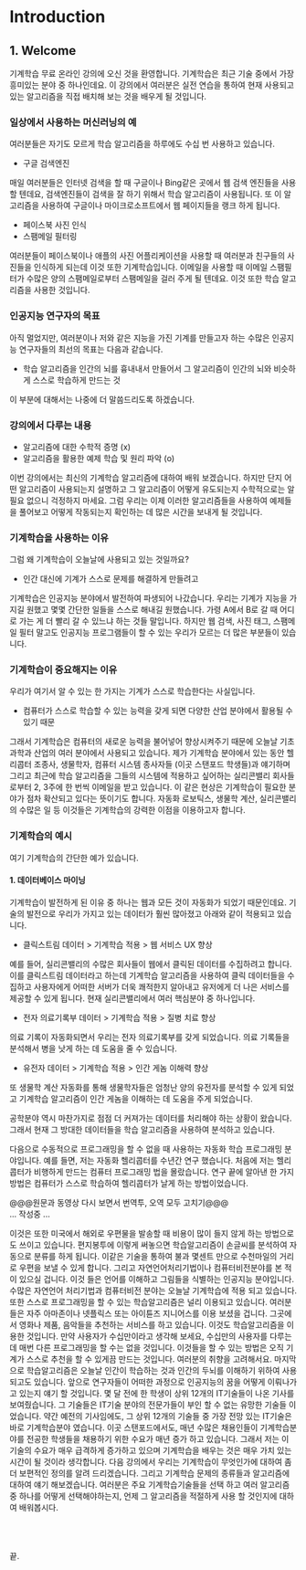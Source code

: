 # Introduction #

## 1. Welcome ##

기계학습 무료 온라인 강의에 오신 것을 환영합니다. 기계학습은 최근 기술 중에서 가장 흥미있는 분야 중 하나인데요. 이 강의에서 여러분은 실전 연습을 통하여 현재 사용되고 있는 알고리즘을 직접 배치해 보는 것을 배우게 될 것입니다. 

### 일상에서 사용하는 머신러닝의 예  ###

여러분들은 자기도 모르게 학습 알고리즘을 하루에도 수십 번 사용하고 있습니다. 

+ 구글 검색엔진

매일 여러분들은 인터넷 검색을 할 때 구글이나 Bing같은 곳에서 웹 검색 엔진들을 사용할 텐데요, 검색엔진들이 검색을 잘 하기 위해서 학습 알고리즘이 사용됩니다. 또 이 알고리즘을 사용하여 구글이나 마이크로소프트에서 웹 페이지들을 랭크 하게 됩니다. 

+ 페이스북 사진 인식
+ 스팸메일 필터링

여러분들이 페이스북이나 애플의 사진 어플리케이션을 사용할 때 여러분과 친구들의 사진들을 인식하게 되는데 이것 또한 기계학습입니다. 이메일을 사용할 때 이메일 스팸필터가 수많은 양의 스팸메일로부터 스팸메일을 걸러 주게 될 텐데요. 이것 또한 학습 알고리즘을 사용한 것입니다. 

### 인공지능 연구자의 목표 ###

아직 멀었지만, 여러분이나 저와 같은 지능을 가진 기계를 만들고자 하는  수많은 인공지능 연구자들의 최선의 목표는 다음과 같습니다.

+ 학습 알고리즘을 인간의 뇌를 흉내내서 만들어서 그 알고리즘이 인간의 뇌와 비슷하게 스스로 학습하게 만드는 것

이 부분에 대해서는 나중에 더 말씀드리도록 하겠습니다. 

### 강의에서 다루는 내용 ###

+ 알고리즘에 대한 수학적 증명 (x)
+ 알고리즘을 활용한 예제 학습 및 원리 파악 (o)

이번 강의에서는 최신의 기계학습 알고리즘에 대하여 배워 보겠습니다. 하지만 단지 어떤 알고리즘이 사용되는지 설명하고 그 알고리즘이 어떻게 유도되는지 수학적으로는 알 필요 없으니 걱정하지 마세요. 그럼 우리는 이제 이러한 알고리즘들을 사용하여 예제들을 풀어보고 어떻게 작동되는지 확인하는 데 많은 시간을 보내게 될 것입니다. 

### 기계학습을 사용하는 이유  ###

그럼 왜 기계학습이 오늘날에 사용되고 있는 것일까요?

+ 인간 대신에 기계가 스스로 문제를 해결하게 만들려고

기계학습은 인공지능 분야에서 발전하여 파생되어 나갔습니다. 우리는 기계가 지능을 가지길 원했고 몇몇 간단한 일들을 스스로 해내길 원했습니다. 가령 A에서 B로 갈 때 어디로 가는 게 더 빨리 갈 수 있느냐 하는 것들 말입니다. 하지만 웹 검색, 사진 태그, 스팸메일 필터 말고도 인공지능 프로그램들이 할 수 있는 우리가 모르는 더 많은 부분들이 있습니다. 

### 기계학습이 중요해지는 이유 ###

우리가 여기서 알 수 있는 한 가지는 기계가 스스로 학습한다는 사실입니다. 

+ 컴퓨터가 스스로 학습할 수 있는 능력을 갖게 되면 다양한 산업 분야에서 활용될 수 있기 때문

그래서 기계학습은 컴퓨터의 새로운 능력을 불어넣어 향상시켜주기 때문에 오늘날 기초과학과 산업의 여러 분야에서 사용되고 있습니다. 제가 기계학습 분야에서 있는 동안 헬리콥터 조종사, 생물학자, 컴퓨터 시스템 종사자들 (이곳 스탠포드 학생들)과 얘기하며 그리고 최근에 학습 알고리즘을 그들의 시스템에 적용하고 싶어하는 실리콘밸리 회사들로부터 2, 3주에 한 번씩 이메일을 받고 있습니다. 이 같은 현상은 기계학습이 필요한 분야가 점차 확산되고 있다는 뜻이기도 합니다. 자동화 로보틱스, 생물학 계산, 실리콘밸리의 수많은 일 등 이것들은 기계학습의 강력한 이점을 이용하고자 합니다. 

### 기계학습의 예시 ###

여기 기계학습의 간단한 예가 있습니다. 

#### 1. 데이터베이스 마이닝 ####

기계학습이 발전하게 된 이유 중 하나는 웹과 모든 것이 자동화가 되었기 때문인데요. 기술의 발전으로 우리가 가지고 있는 데이터가 훨씬 많아졌고 아래와 같이 적용되고 있습니다.

+ 클릭스트림 데이터 > 기계학습 적용 > 웹 서비스 UX 향상

예를 들어, 실리콘밸리의 수많은 회사들이 웹에서 클릭된 데이터를 수집하려고 합니다. 이를 클릭스트림 데이터라고 하는데 기계학습 알고리즘을 사용하여 클릭 데이터들을 수집하고 사용자에게 어떠한 서버가 더욱 쾌적한지 알아내고 유저에게 더 나은 서비스를 제공할 수 있게 됩니다. 현재 실리콘밸리에서 여러 핵심분야 중 하나입니다. 

+ 전자 의료기록부 데이터 > 기계학습 적용 > 질병 치료 향상

의료 기록이 자동화되면서 우리는 전자 의료기록부를 갖게 되었습니다. 의료 기록들을 분석해서 병을 낫게 하는 데 도움을 줄 수 있습니다. 

+ 유전자 데이터 > 기계학습 적용 > 인간 게놈 이해력 향상

또 생물학 계산 자동화를 통해 생물학자들은 엄청난 양의 유전자를 분석할 수 있게 되었고 기계학습 알고리즘이 인간 게놈을 이해하는 데 도움을 주게 되었습니다. 

공학분야 역시 마찬가지로 점점 더 커져가는 데이터를 처리해야 하는 상황이 왔습니다. 그래서 현재 그 방대한 데이터들을 학습 알고리즘을 사용하여 분석하고 있습니다. 

다음으로 수동적으로 프로그래밍을 할 수 없을 때 사용하는 자동화 학습 프로그래밍 분야입니다. 예를 들면, 저는 자동화 헬리콥터를 수년간 연구 했습니다. 처음에 저는 헬리콥터가 비행하게 만드는 컴퓨터 프로그래밍 법을 몰랐습니다. 연구 끝에 알아낸 한 가지 방법은 컴퓨터가 스스로 학습하여 헬리콥터가 날게 하는 방법이었습니다. 

@@@원문과 동영상 다시 보면서 번역투, 오역 모두 고치기@@@  
... 작성중 ...

이것은 또한 미국에서 해외로 우편물을 발송할 때 비용이 많이 들지 않게 하는 방법으로도 쓰이고 있습니다. 편지봉투에 이렇게 써놓으면 학습알고리즘이 손글씨를 분석하여 자동으로 분류를 하게 됩니다. 이같은 기술을 통하여 불과 몇센트 만으로 수천마일의 거리로 우편을 보낼 수 있게 합니다. 그리고 자연언어처리기법이나 컴퓨터비전분야를 본 적이 있으실 겁니다. 이것 들은 언어를 이해하고 그림들을 식별하는 인공지능 분야입니다. 수많은 자연언어 처리기법과 컴퓨터비전 분야는 오늘날 기계학습에 적용 되고 있습니다. 또한 스스로 프로그래밍을 할 수 있는 학습알고리즘은 널리 이용되고 있습니다. 여러분들은 자주 아마존이나 넷플릭스 또는 아이튠즈 지니어스를 이용 보셨을 겁니다. 그곳에서 영화나 제품, 음악들을 추천하는 서비스를 하고 있습니다. 이것도 학습알고리즘을 이용한 것입니다. 만약 사용자가 수십만이라고 생각해 보세요, 수십만의 사용자를 다루는데 매번 다른 프로그래밍을 할 수는 없을 것입니다. 이것들을 할 수 있는 방법은 오직 기계가 스스로 추천을 할 수 있게끔 만드는 것입니다. 여러분의 취향을 고려해서요. 마지막으로 학습알고리즘은 오늘날 인간이 학습하는 것과 인간의 두뇌를 이해하기 위하여 사용 되고도 있습니다. 앞으로 연구자들이 어떠한 과정으로 인공지능의 꿈을 어떻게 이뤄나가고 있는지 얘기 할 것입니다. 몇 달 전에 한 학생이 상위 12개의 IT기술들이 나온 기사를 보여줬습니다. 그 기술들은 IT기술 분야의 전문가들이 부인 할 수 없는 유망한 기술들 이었습니다. 약간 예전의 기사임에도, 그 상위 12개의 기술들 중 가장 전망 있는 IT기술은 바로 기계학습분야 였습니다. 이곳 스탠포드에서도, 매년 수많은 채용인들이 기계학습분야를 전공한 학생들을 채용하기 위한 수요가 매년 증가 하고 있습니다. 그래서 저는 이 기술의 수요가 매우 급격하게 증가하고 있으며 기계학습을 배우는 것은 매우 가치 있는 시간이 될 것이라 생각합니다. 다음 강의에서 우리는 기계학습이 무엇인가에 대하여 좀 더 보편적인 정의를 알려 드리겠습니다. 그리고 기계학습 문제의 종류들과 알고리즘에 대하여 얘기 해보겠습니다. 여러분은 주요 기계학습기술들을 선택 하고 여러 알고리즘 중 하나를 어떻게 선택해야하는지, 언제 그 알고리즘을 적절하게 사용 할 것인지에 대하여 배워봅시다. 

</br></br></br>
끝.